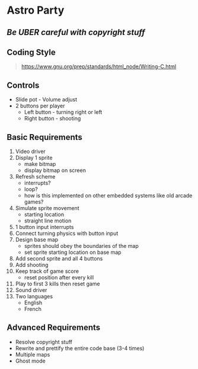 # Astro Party

## ***Be UBER careful with copyright stuff***

## Coding Style

> https://www.gnu.org/prep/standards/html_node/Writing-C.html

## Controls
- Slide pot - Volume adjust
- 2 buttons per player
    - Left button - turning right or left
    - Right button - shooting

## Basic Requirements
1. Video driver
1. Display 1 sprite
    - make bitmap
    - display bitmap on screen
1. Refresh scheme
    - interrupts?
    - loop?
    - how is this implemented on other embedded systems like old arcade games?
1. Simulate sprite movement
    - starting location
    - straight line motion
1. 1 button input interrupts
1. Connect turning physics with button input
1. Design base map
    - sprites should obey the boundaries of the map
    - set sprite starting location on base map
1. Add second sprite and all 4 buttons
1. Add shooting
1. Keep track of game score
    - reset position after every kill
1. Play to first 3 kills then reset game
1. Sound driver
1. Two languages
    - English
    - French

## Advanced Requirements
- Resolve copyright stuff
- Rewrite and prettify the entire code base (3-4 times)
- Multiple maps
- Ghost mode

